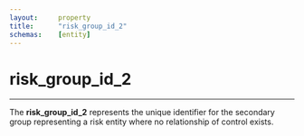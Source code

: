 ```yaml
---
layout:		property
title:		"risk_group_id_2"
schemas:	[entity]
---
```


# risk_group_id_2

---

The **risk_group_id_2** represents the unique identifier for the secondary group representing a risk entity where no relationship of control exists.

